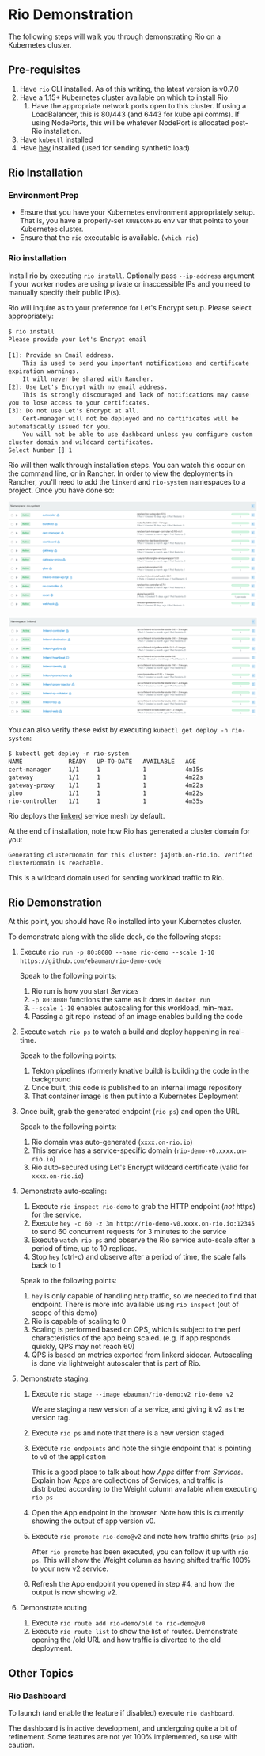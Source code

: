 # Rio Demonstration

The following steps will walk you through demonstrating Rio on a Kubernetes cluster. 


## Pre-requisites

1. Have `rio` CLI installed. As of this writing, the latest version is v0.7.0
2. Have a 1.15+ Kubernetes cluster available on which to install Rio
   1. Have the appropriate network ports open to this cluster. If using a LoadBalancer, this is 80/443 (and 6443 for kube api comms). If using NodePorts, this will be whatever NodePort is allocated post-Rio installation. 
3. Have `kubectl` installed
4. Have [hey](https://github.com/rakyll/hey) installed (used for sending synthetic load)

## Rio Installation

### Environment Prep

* Ensure that you have your Kubernetes environment appropriately setup. That is, you have a properly-set `KUBECONFIG` env var that points to your Kubernetes cluster.
* Ensure that the `rio` executable is available. (`which rio`)

### Rio installation

Install rio by executing `rio install`. Optionally pass `--ip-address` argument if your worker nodes are using private or inaccessible IPs and you need to manually specify their public IP(s). 

Rio will inquire as to your preference for Let's Encrypt setup. Please select appropriately:

```
$ rio install
Please provide your Let's Encrypt email

[1]: Provide an Email address.
	This is used to send you important notifications and certificate expiration warnings.
	It will never be shared with Rancher.
[2]: Use Let's Encrypt with no email address.
	This is strongly discouraged and lack of notifications may cause you to lose access to your certificates.
[3]: Do not use Let's Encrypt at all.
	Cert-manager will not be deployed and no certificates will be automatically issued for you.
	You will not be able to use dashboard unless you configure custom cluster domain and wildcard certificates.
Select Number [] 1
```

Rio will then walk through installation steps. You can watch this occur on the command line, or in Rancher. In order to view the deployments in Rancher, you'll need to add the `linkerd` and `rio-system` namespaces to a project. Once you have done so:

![rio-system namespace contents](images/rio-system.png)

![linkerd namespace contents](images/linkerd.png)

You can also verify these exist by executing `kubectl get deploy -n rio-system`: 
```
$ kubectl get deploy -n rio-system
NAME             READY   UP-TO-DATE   AVAILABLE   AGE
cert-manager     1/1     1            1           4m15s
gateway          1/1     1            1           4m22s
gateway-proxy    1/1     1            1           4m22s
gloo             1/1     1            1           4m22s
rio-controller   1/1     1            1           4m35s
```

Rio deploys the [linkerd](https://linkerd.io) service mesh by default. 

At the end of installation, note how Rio has generated a cluster domain for you:

```
Generating clusterDomain for this cluster: j4j0tb.on-rio.io. Verified clusterDomain is reachable.
```

This is a wildcard domain used for sending workload traffic to Rio. 

## Rio Demonstration

At this point, you should have Rio installed into your Kubernetes cluster. 

To demonstrate along with the slide deck, do the following steps:

1. Execute `rio run -p 80:8080 --name rio-demo --scale 1-10 https://github.com/ebauman/rio-demo-code`

    Speak to the following points:
    1. Rio run is how you start *Services*
    2. `-p 80:8080` functions the same as it does in `docker run`
    3. `--scale 1-10` enables autoscaling for this workload, min-max. 
    4. Passing a git repo instead of an image enables building the code

2. Execute `watch rio ps` to watch a build and deploy happening in real-time.

    Speak to the following points:
    1. Tekton pipelines (formerly knative build) is building the code in the background
    2. Once built, this code is published to an internal image repository
    3. That container image is then put into a Kubernetes Deployment

3. Once built, grab the generated endpoint (`rio ps`) and open the URL
    
    Speak to the following points:
    1. Rio domain was auto-generated (`xxxx.on-rio.io`)
    2. This service has a service-specific domain (`rio-demo-v0.xxxx.on-rio.io`)
    3. Rio auto-secured using Let's Encrypt wildcard certificate (valid for `xxxx.on-rio.io`)

4. Demonstrate auto-scaling:
   1. Execute `rio inspect rio-demo` to grab the HTTP endpoint (*not* https) for the service.
   2. Execute `hey -c 60 -z 3m http://rio-demo-v0.xxxx.on-rio.io:12345` to send 60 concurrent requests for 3 minutes to the service
   3. Execute `watch rio ps` and observe the Rio service auto-scale after a period of time, up to 10 replicas.
   4. Stop `hey` (ctrl-c) and observe after a period of time, the scale falls back to 1

    Speak to the following points:
    1. `hey` is only capable of handling `http` traffic, so we needed to find that endpoint. There is more info available using `rio inspect` (out of scope of this demo)
    2. Rio is capable of scaling to 0
    3. Scaling is performed based on QPS, which is subject to the perf characteristics of the app being scaled. (e.g. if app responds quickly, QPS may not reach 60)
    4. QPS is based on metrics exported from linkerd sidecar. Autoscaling is done via lightweight autoscaler that is part of Rio.

5. Demonstrate staging:
   1. Execute `rio stage --image ebauman/rio-demo:v2 rio-demo v2`
        
        We are staging a new version of a service, and giving it v2 as the version tag. 

   2. Execute `rio ps` and note that there is a new version staged.

   3. Execute `rio endpoints` and note the single endpoint that is pointing to `v0` of the application

        This is a good place to talk about how *Apps* differ from *Services*. Explain how Apps are collections of Services, and traffic is distributed according to the Weight column available when executing `rio ps`
   4. Open the App endpoint in the browser. Note how this is currently showing the output of app version v0.  
   5. Execute `rio promote rio-demo@v2` and note how traffic shifts (`rio ps`)

        After `rio promote` has been executed, you can follow it up with `rio ps`. This will show the Weight column as having shifted traffic 100% to your new v2 service.
   6. Refresh the App endpoint you opened in step #4, and how the output is now showing v2. 

6. Demonstrate routing
   1. Execute `rio route add rio-demo/old to rio-demo@v0`
   2. Execute `rio route list` to show the list of routes. Demonstrate opening the /old URL and how traffic is diverted to the old deployment. 


## Other Topics

### Rio Dashboard

To launch (and enable the feature if disabled) execute `rio dashboard`. 

The dashboard is in active development, and undergoing quite a bit of refinement. Some features are not yet 100% implemented, so use with caution. 

